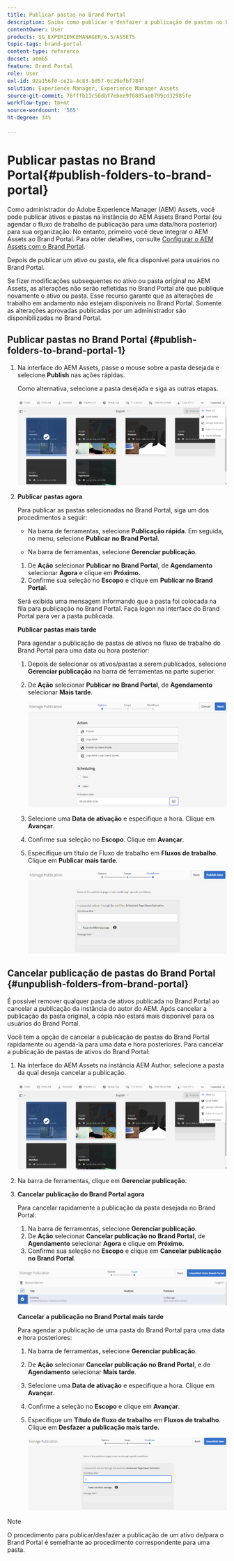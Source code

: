 ```yaml
---
title: Publicar pastas no Brand Portal
description: Saiba como publicar e desfazer a publicação de pastas no Brand Portal.
contentOwner: User
products: SG_EXPERIENCEMANAGER/6.5/ASSETS
topic-tags: brand-portal
content-type: reference
docset: aem65
feature: Brand Portal
role: User
exl-id: 92a156f0-ce2a-4c83-bd57-0c29efbf784f
solution: Experience Manager, Experience Manager Assets
source-git-commit: 76fffb11c56dbf7ebee9f6805ae0799cd32985fe
workflow-type: tm+mt
source-wordcount: '565'
ht-degree: 34%

---
```


# Publicar pastas no Brand Portal{#publish-folders-to-brand-portal}

Como administrador do Adobe Experience Manager (AEM) Assets, você pode publicar ativos e pastas na instância do AEM Assets Brand Portal (ou agendar o fluxo de trabalho de publicação para uma data/hora posterior) para sua organização. No entanto, primeiro você deve integrar o AEM Assets ao Brand Portal. Para obter detalhes, consulte [Configurar o AEM Assets com o Brand Portal](/help/assets/configure-aem-assets-with-brand-portal.md).

Depois de publicar um ativo ou pasta, ele fica disponível para usuários no Brand Portal.

Se fizer modificações subsequentes no ativo ou pasta original no AEM Assets, as alterações não serão refletidas no Brand Portal até que publique novamente o ativo ou pasta. Esse recurso garante que as alterações de trabalho em andamento não estejam disponíveis no Brand Portal. Somente as alterações aprovadas publicadas por um administrador são disponibilizadas no Brand Portal.

## Publicar pastas no Brand Portal {#publish-folders-to-brand-portal-1}

1. Na interface do AEM Assets, passe o mouse sobre a pasta desejada e selecione **Publish** nas ações rápidas.

   Como alternativa, selecione a pasta desejada e siga as outras etapas.

   ![publish2bp](assets/publish2bp.png)

1. **Publicar pastas agora**

   Para publicar as pastas selecionadas no Brand Portal, siga um dos procedimentos a seguir:

   * Na barra de ferramentas, selecione **Publicação rápida**. Em seguida, no menu, selecione **Publicar no Brand Portal**.

   * Na barra de ferramentas, selecione **Gerenciar publicação**.

   1. De **Ação** selecionar **Publicar no Brand Portal**, de **Agendamento** selecionar **Agora** e clique em **Próximo.**
   1. Confirme sua seleção no **Escopo** e clique em **Publicar no Brand Portal**.

   Será exibida uma mensagem informando que a pasta foi colocada na fila para publicação no Brand Portal. Faça logon na interface do Brand Portal para ver a pasta publicada.

   **Publicar pastas mais tarde**

   Para agendar a publicação de pastas de ativos no fluxo de trabalho do Brand Portal para uma data ou hora posterior:

   1. Depois de selecionar os ativos/pastas a serem publicados, selecione **Gerenciar publicação** na barra de ferramentas na parte superior.
   1. De **Ação** selecionar **Publicar no Brand Portal**, de **Agendamento** selecionar **Mais tarde**.

      ![publishlaterbp](assets/publishlaterbp.png)

   1. Selecione uma **Data de ativação** e especifique a hora. Clique em **Avançar**.
   1. Confirme sua seleção no **Escopo**. Clique em **Avançar**.
   1. Especifique um título de Fluxo de trabalho em **Fluxos de trabalho**. Clique em **Publicar mais tarde**.

      ![manageschedulepub](assets/manageschedulepub.png)

## Cancelar publicação de pastas do Brand Portal {#unpublish-folders-from-brand-portal}

É possível remover qualquer pasta de ativos publicada no Brand Portal ao cancelar a publicação da instância do autor do AEM. Após cancelar a publicação da pasta original, a cópia não estará mais disponível para os usuários do Brand Portal.

Você tem a opção de cancelar a publicação de pastas do Brand Portal rapidamente ou agendá-la para uma data e hora posteriores. Para cancelar a publicação de pastas de ativos do Brand Portal:

1. Na interface do AEM Assets na instância AEM Author, selecione a pasta da qual deseja cancelar a publicação.

   ![publish2bp-1](assets/publish2bp.png)

1. Na barra de ferramentas, clique em **Gerenciar publicação**.

1. **Cancelar publicação do Brand Portal agora**

   Para cancelar rapidamente a publicação da pasta desejada no Brand Portal:

   1. Na barra de ferramentas, selecione **Gerenciar publicação**.
   1. De **Ação** selecionar **Cancelar publicação no Brand Portal**, de **Agendamento** selecionar **Agora** e clique em **Próximo.**
   1. Confirme sua seleção no **Escopo** e clique em **Cancelar publicação no Brand Portal**.

   ![confirm-unpublish](assets/confirm-unpublish.png)

   **Cancelar a publicação no Brand Portal mais tarde**

   Para agendar a publicação de uma pasta do Brand Portal para uma data e hora posteriores:

   1. Na barra de ferramentas, selecione **Gerenciar publicação**.
   1. De **Ação** selecionar **Cancelar publicação no Brand Portal**, e de **Agendamento** selecionar **Mais tarde**.
   1. Selecione uma **Data de ativação** e especifique a hora. Clique em **Avançar**.
   1. Confirme a seleção no **Escopo** e clique em **Avançar**.
   1. Especifique um **Título de fluxo de trabalho** em **Fluxos de trabalho**. Clique em **Desfazer a publicação mais tarde.**

      ![unpublishworkflows](assets/unpublishworkflows.png)

>[!NOTE]
>
>O procedimento para publicar/desfazer a publicação de um ativo de/para o Brand Portal é semelhante ao procedimento correspondente para uma pasta.
